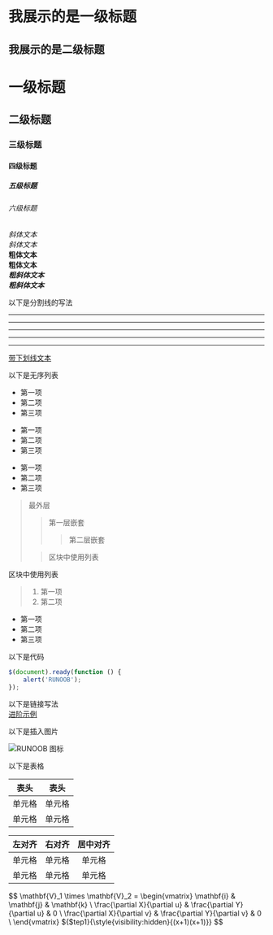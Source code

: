 我展示的是一级标题
=================

我展示的是二级标题
-----------------

# 一级标题
## 二级标题
### 三级标题
#### 四级标题
##### 五级标题
###### 六级标题

*斜体文本*  
_斜体文本_  
**粗体文本**  
__粗体文本__  
***粗斜体文本***     
___粗斜体文本___     


以下是分割线的写法

***

* * *

*****

- - -

----------

[<u>带下划线文本</u>](www.baidu.com)

以下是无序列表
* 第一项
* 第二项
* 第三项

+ 第一项
+ 第二项
+ 第三项


- 第一项
- 第二项
- 第三项

> 最外层
> > 第一层嵌套
> > > 第二层嵌套
>
>> 区块中使用列表


区块中使用列表
>1. 第一项
>2. 第二项
+ 第一项
+ 第二项
+ 第三项

以下是代码
```javascript
$(document).ready(function () {
    alert('RUNOOB');
});
```

以下是链接写法  
[进阶示例](进阶示例.md)

以下是插入图片  

![RUNOOB 图标](https://raw.githubusercontent.com/Rosa-panda/photograph/master/Rosa-panda.github.io.res/chengcheng.jpg)


以下是表格  

|  表头   | 表头  |
|  ----  | ----  |
| 单元格  | 单元格 |
| 单元格  | 单元格 |

| 左对齐 | 右对齐 | 居中对齐 |
| :-----| ----: | :----: |
| 单元格 | 单元格 | 单元格 |
| 单元格 | 单元格 | 单元格 |

$$
\mathbf{V}_1 \times \mathbf{V}_2 =  \begin{vmatrix} 
\mathbf{i} & \mathbf{j} & \mathbf{k} \\
\frac{\partial X}{\partial u} &  \frac{\partial Y}{\partial u} & 0 \\
\frac{\partial X}{\partial v} &  \frac{\partial Y}{\partial v} & 0 \\
\end{vmatrix}
${$tep1}{\style{visibility:hidden}{(x+1)(x+1)}}
$$